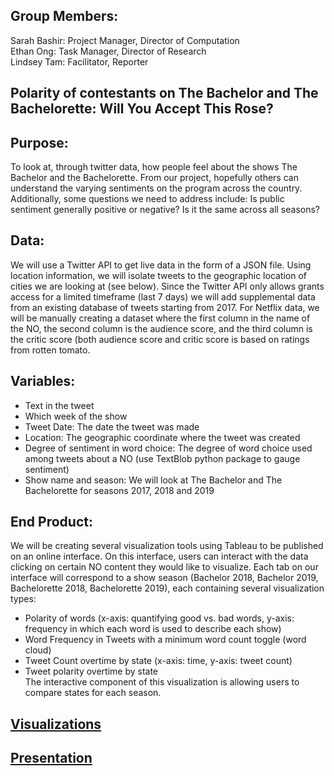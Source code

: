 ## Group Members: 
Sarah Bashir: Project Manager, Director of Computation</br>
Ethan Ong:  Task Manager, Director of Research</br>
Lindsey Tam:  Facilitator, Reporter</br>

## Polarity of contestants on The Bachelor and The Bachelorette: Will You Accept This Rose?

## Purpose: 
To look at, through twitter data, how people feel about the shows The Bachelor and the Bachelorette. From our project, hopefully others can understand the varying sentiments on the program across the country. Additionally, some questions we need to address include: Is public sentiment generally positive or negative? Is it the same across all seasons?

## Data: 
We will use a Twitter API to get live data in the form of a JSON file. Using location information, we will isolate tweets to the geographic location of cities we are looking at (see below). Since the Twitter API only allows grants access for a limited timeframe (last 7 days) we will add supplemental data from an existing database of tweets starting from 2017. For Netflix data, we will be manually creating a dataset where the first column in the name of the NO, the second column is the audience score, and the third column is the critic score (both audience score and critic score is based on ratings from rotten tomato.  </br>
  
## Variables: 
* Text in the tweet</br>
* Which week of the show </br>
* Tweet Date: The date the tweet was made   </br>
* Location: The geographic coordinate where the tweet was created </br>
* Degree of sentiment in word choice: The degree of word choice used among tweets about a NO (use TextBlob python package to gauge sentiment) </br>
* Show name and season: We will look at The Bachelor and The Bachelorette for seasons 2017, 2018 and 2019

## End Product: 
We will be creating several visualization tools using Tableau to be published on an online interface. On this interface, users can interact with the data clicking on certain NO content they would like to visualize. Each tab on our interface will correspond to a show season (Bachelor 2018, Bachelor 2019, Bachelorette 2018, Bachelorette 2019), each containing several visualization types:</br>
* Polarity of words (x-axis: quantifying good vs. bad words, y-axis: frequency in which each word is used to describe each show) </br>
* Word Frequency in Tweets with a minimum word count toggle (word cloud) </br>
* Tweet Count overtime by state (x-axis: time, y-axis: tweet count) </br>
* Tweet polarity overtime by state </br>
The interactive component of this visualization is allowing users to compare states for each season. 

## [Visualizations](https://public.tableau.com/profile/ethan3912#!/vizhome/TheBacheloretteVisualizations/Dashboard1)

## [Presentation](https://docs.google.com/presentation/d/1G7IIkiSaZm3E1TTuKNK8iYa26rkzdu8zbHCIuZDZ4VM/edit?usp=sharing)
